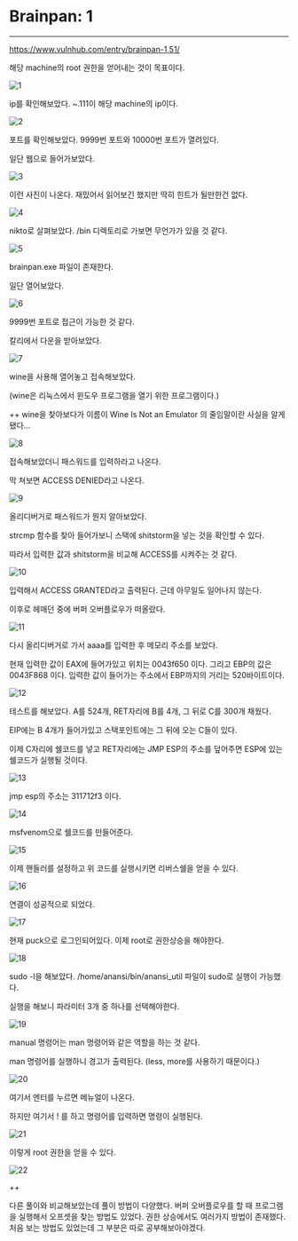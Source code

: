 # Brainpan: 1

------

<https://www.vulnhub.com/entry/brainpan-1,51/>

해당 machine의 root 권한을 얻어내는 것이 목표이다. 

![1](https://user-images.githubusercontent.com/51134298/61598790-68b2e000-ac5d-11e9-857b-9e7f9e9e4e57.png)

ip를 확인해보았다. ~.111이 해당 machine의 ip이다.

![2](https://user-images.githubusercontent.com/51134298/61598791-68b2e000-ac5d-11e9-9249-0a84c52274f1.png)

포트를 확인해보았다. 9999번 포트와 10000번 포트가 열려있다.

일단 웹으로 들어가보았다.

![3](https://user-images.githubusercontent.com/51134298/61598792-68b2e000-ac5d-11e9-9c25-efde19899e0e.png)

이런 사진이 나온다. 재밌어서 읽어보긴 했지만 딱히 힌트가 될만한건 없다. 

![4](https://user-images.githubusercontent.com/51134298/61598794-68b2e000-ac5d-11e9-9963-cf2101216614.png)

nikto로 살펴보았다. /bin 디렉토리로 가보면 무언가가 있을 것 같다.

![5](https://user-images.githubusercontent.com/51134298/61598795-694b7680-ac5d-11e9-9525-34778bd329f1.png)

brainpan.exe 파일이 존재한다. 

일단 열어보았다. 

![6](https://user-images.githubusercontent.com/51134298/61598796-694b7680-ac5d-11e9-82a7-adbf81d09f7c.png)

9999번 포트로 접근이 가능한 것 같다. 

칼리에서 다운을 받아보았다. 

![7](https://user-images.githubusercontent.com/51134298/61598797-694b7680-ac5d-11e9-8467-684eef5bc451.png)

wine을 사용해 열어놓고 접속해보았다.

(wine은 리눅스에서 윈도우 프로그램을 열기 위한 프로그램이다.)

++ wine을 찾아보다가 이름이 Wine Is Not an Emulator 의 줄임말이란 사실을 알게됐다...

![8](https://user-images.githubusercontent.com/51134298/61598798-694b7680-ac5d-11e9-851a-2cad32cfed28.png)

접속해보았더니 패스워드를 입력하라고 나온다. 

막 쳐보면 ACCESS DENIED라고 나온다. 

![9](https://user-images.githubusercontent.com/51134298/61598799-69e40d00-ac5d-11e9-8cdd-6ae9d7980a06.png)

올리디버거로 패스워드가 뭔지 알아보았다.

strcmp 함수를 찾아 들어가보니 스택에 shitstorm을 넣는 것을 확인할 수 있다.

따라서 입력한 값과 shitstorm을 비교해 ACCESS를 시켜주는 것 같다.

![10](https://user-images.githubusercontent.com/51134298/61598800-69e40d00-ac5d-11e9-8e72-81d5d6f6aea9.png)

입력해서 ACCESS GRANTED라고 출력된다. 근데 아무일도 일어나지 않는다.

이후로 헤매던 중에 버퍼 오버플로우가 떠올랐다. 

![11](https://user-images.githubusercontent.com/51134298/61598801-69e40d00-ac5d-11e9-9bba-9137fd6b26b4.png)

다시 올리디버거로 가서 aaaa를 입력한 후 메모리 주소를 보았다.

현재 입력한 값이 EAX에 들어가있고 위치는 0043f650 이다. 그리고 EBP의 값은 0043F868 이다. 입력한 값이 들어가는 주소에서 EBP까지의 거리는 520바이트이다. 

![12](https://user-images.githubusercontent.com/51134298/61598802-69e40d00-ac5d-11e9-8ab8-c716ac52a345.png)

테스트를 해보았다. A를 524개, RET자리에 B를 4개, 그 뒤로 C를 300개 채웠다.

EIP에는 B 4개가 들어가있고 스택포인트에는 그 뒤에 오는 C들이 있다. 

이제 C자리에 쉘코드를 넣고 RET자리에는 JMP ESP의 주소를 덮어주면 ESP에 있는 쉘코드가 실행될 것이다. 

![13](https://user-images.githubusercontent.com/51134298/61598803-6a7ca380-ac5d-11e9-815d-cea62e075f97.png)

jmp esp의 주소는 311712f3 이다.

![14](https://user-images.githubusercontent.com/51134298/61598804-6a7ca380-ac5d-11e9-8ab6-0217ca4832dc.png)

msfvenom으로 쉘코드를 만들어준다. 

![15](https://user-images.githubusercontent.com/51134298/61598806-6a7ca380-ac5d-11e9-83d9-1fb8f549a98a.png)

이제 핸들러를 설정하고 위 코드를 실행시키면 리버스쉘을 얻을 수 있다. 

![16](https://user-images.githubusercontent.com/51134298/61598807-6a7ca380-ac5d-11e9-8014-ba82df4ac2a4.png)

연결이 성공적으로 되었다. 

![17](https://user-images.githubusercontent.com/51134298/61598808-6b153a00-ac5d-11e9-9643-5e45fc7fd898.png)

현재 puck으로 로그인되어있다. 이제 root로 권한상승을 해야한다.

![18](https://user-images.githubusercontent.com/51134298/61598809-6b153a00-ac5d-11e9-8bd5-5647fd9e4586.png)

sudo -l을 해보았다. /home/anansi/bin/anansi_util 파일이 sudo로 실행이 가능했다.

실행을 해보니 파라미터 3개 중 하나를 선택해야한다. 

![19](https://user-images.githubusercontent.com/51134298/61598810-6b153a00-ac5d-11e9-9e0a-0c7efa5e07d6.png)

manual 명령어는 man 명령어와 같은 역할을 하는 것 같다.

man 명령어를 실행하니 경고가 출력된다. (less, more를 사용하기 때문이다.)

![20](https://user-images.githubusercontent.com/51134298/61598811-6b153a00-ac5d-11e9-80ab-ca074089f45c.png)

여기서 엔터를 누르면 메뉴얼이 나온다. 

하지만 여기서 ! 를 하고 명령어를 입력하면 명령이 실행된다.

![21](https://user-images.githubusercontent.com/51134298/61598788-681a4980-ac5d-11e9-863a-6ce567f2ad58.png)

이렇게 root 권한을 얻을 수 있다. 

![22](https://user-images.githubusercontent.com/51134298/61598789-681a4980-ac5d-11e9-9774-f044d356f9af.png)





++

다른 풀이와 비교해보았는데 풀이 방법이 다양했다. 버퍼 오버플로우를 할 때 프로그램을 실행해서 오프셋을 찾는 방법도 있었다. 권한 상승에서도 여러가지 방법이 존재했다. 처음 보는 방법도 있었는데 그 부분은 따로 공부해보아야겠다. 


